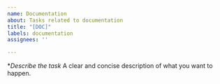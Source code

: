 ```yaml
---
name: Documentation
about: Tasks related to documentation
title: "[DOC]"
labels: documentation
assignees: ''

---
```


**Describe the task*
A clear and concise description of what you want to happen.
